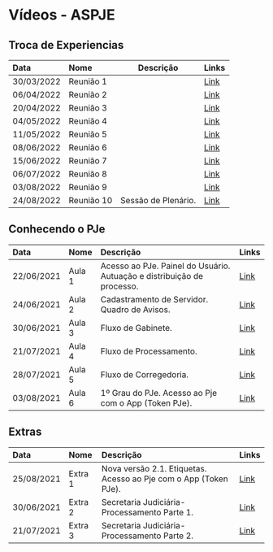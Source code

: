 # Vídeos - ASPJE


## Troca de Experiencias

|  Data  | Nome | Descrição | Links |
|:-------|:----------|:----------:|------|
| 30/03/2022 | Reunião 1 |  | [Link](https://justicaeleitoral-my.sharepoint.com/:v:/g/personal/bruney_brum_tse_jus_br/ESAzX795NnFJqt8JUGr_g34B0iWfSaciXOe0MZib_ezjhg?e=ga90yc) |
| 06/04/2022 | Reunião 2 |  | [Link](https://justicaeleitoral-my.sharepoint.com/:v:/g/personal/bruney_brum_tse_jus_br/ERiS_HQeudZMr0VFVOznOSYBs70Wt9zO7S5lsetxf68wfQ?e=k5eRi1) |
| 20/04/2022 | Reunião 3 |  | [Link](https://justicaeleitoral-my.sharepoint.com/:v:/g/personal/bruney_brum_tse_jus_br/Ef7iTC5a1u1NizYl7lsqqIwBswlbpstW7s5K-xgCNTHZWw?e=AaoStK) |
| 04/05/2022 | Reunião 4 |  | [Link](https://justicaeleitoral-my.sharepoint.com/:v:/g/personal/bruney_brum_tse_jus_br/ETVAAAAe8oVBoluqle7g5csBx9SYi5u3buKREvOwjjFMUQ?e=bJ2VYg) |
| 11/05/2022 | Reunião 5 |  | [Link](https://justicaeleitoral-my.sharepoint.com/:v:/g/personal/bruney_brum_tse_jus_br/ESG3bODwfzBLtiGl-Lymk8ABmXQRjyO8sWY_33nRv2MdLg?e=NapktF) |
| 08/06/2022 | Reunião 6 |  | [Link](https://justicaeleitoral-my.sharepoint.com/:v:/g/personal/bruney_brum_tse_jus_br/EcsgCJGzBUlPgmgfgVRKH-cBN9CPQHr3RMIs47YTCYpnRw?e=ZntADq) |
| 15/06/2022 | Reunião 7 |  | [Link](https://justicaeleitoral-my.sharepoint.com/:v:/g/personal/bruney_brum_tse_jus_br/EVjgC3aNpMtBjhPA02i4vzMBUBuFDuf2xtHVG0w5nx7sXw?e=Fb1qEB) |
| 06/07/2022 | Reunião 8 |  | [Link](https://justicaeleitoral-my.sharepoint.com/:v:/g/personal/bruney_brum_tse_jus_br/ERoDJj_FyR1KnXna4s6qSjkBweYo50ALE0FY1WWzdhbvYQ?e=piCCfP) |
| 03/08/2022 | Reunião 9 |  | [Link](https://justicaeleitoral-my.sharepoint.com/:v:/g/personal/bruney_brum_tse_jus_br/ESEMicELOOtAll0x4vRSle8B6bKNc-b2B0nif9-fW4ozdg?e=4m3BVo) |
| 24/08/2022 | Reunião 10 | Sessão de Plenário. | [Link](https://justicaeleitoral-my.sharepoint.com/:v:/g/personal/bruney_brum_tse_jus_br/EfiN7KrFvQhPtri5adK_y3ABmVCUfPWFKmAhik0TKUaVtQ?e=hghXjx) |

## Conhecendo o PJe

|  Data  | Nome | Descrição | Links |
|:-------|:----------|:----------|:------|
| 22/06/2021 | Aula 1 | Acesso ao PJe. Painel do Usuário. Autuação e distribuição de processo. | [Link](https://web.microsoftstream.com/video/3644c8fc-b9c7-4a2d-b142-2d54f5b9e85b) |
| 24/06/2021 | Aula 2 | Cadastramento de Servidor. Quadro de Avisos. | [Link](https://web.microsoftstream.com/video/ecf4cbe1-7acc-45ea-8ef7-6d16255168f7) |
| 30/06/2021 | Aula 3 | Fluxo de Gabinete. | [Link](https://web.microsoftstream.com/video/4fb46319-9742-42eb-a8ba-7840dfba494e) |
| 21/07/2021 | Aula 4 | Fluxo de Processamento. | [Link](https://web.microsoftstream.com/video/4d7a7466-4bd3-4b71-b4f3-183c1e4ce796) |
| 28/07/2021 | Aula 5 | Fluxo de Corregedoria. | [Link](https://web.microsoftstream.com/video/00acb760-22b5-42df-a8c6-b8cd88ff2daa) |
| 03/08/2021 | Aula 6 | 1º Grau do PJe. Acesso ao Pje com o App (Token PJe). | [Link](https://web.microsoftstream.com/video/4f953ff5-3b52-4f82-9944-1e1a8d597a38) |

## Extras

|  Data  | Nome | Descrição | Links |
|:-------|:----------|:----------|:------|
| 25/08/2021 | Extra 1 | Nova versão 2.1. Etiquetas. Acesso ao Pje com o App (Token PJe). | [Link](https://justicaeleitoral-my.sharepoint.com/:v:/g/personal/bruney_brum_tse_jus_br/Eb1JEUqMh-pHpd_GLih-baAB5rxPFH5fLdlRAfFdt0IrrQ) |
| 30/06/2021 | Extra 2 | Secretaria Judiciária- Processamento Parte 1. | [Link](https://justicaeleitoral-my.sharepoint.com/:v:/g/personal/ruy_tavares_tse_jus_br/EYmWj7JTldJHoaS6gmJDtwsBSdMrZnpg6iWvVr24l4kh_Q?e=Bbol53) |
| 21/07/2021 | Extra 3 | Secretaria Judiciária- Processamento Parte 2. | [Link](https://justicaeleitoral-my.sharepoint.com/:v:/g/personal/ruy_tavares_tse_jus_br/Ea6POAns3v5KlrFCwGLsRFEB6-dHzN3x98RtGyF2zdRoLg?e=Eqv469) |

